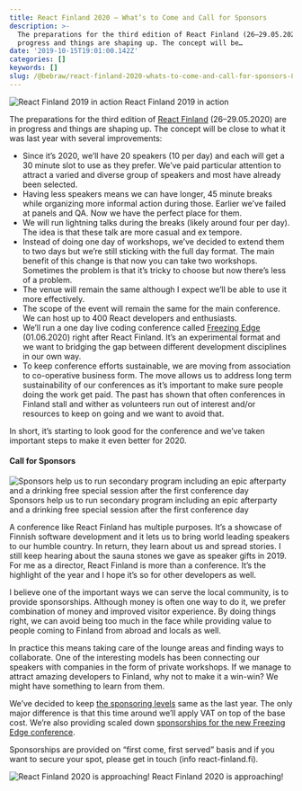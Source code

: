 ```yaml
---
title: React Finland 2020 — What’s to Come and Call for Sponsors
description: >-
  The preparations for the third edition of React Finland (26–29.05.2020) are in
  progress and things are shaping up. The concept will be…
date: '2019-10-15T19:01:00.142Z'
categories: []
keywords: []
slug: /@bebraw/react-finland-2020-whats-to-come-and-call-for-sponsors-8b8345768b3e
---
```


![React Finland 2019 in action](img/1__vK__ZvQxQP0__X__j9m38TncQ.jpeg)
React Finland 2019 in action

The preparations for the third edition of [React Finland](https://react-finland.fi) (26–29.05.2020) are in progress and things are shaping up. The concept will be close to what it was last year with several improvements:

*   Since it’s 2020, we’ll have 20 speakers (10 per day) and each will get a 30 minute slot to use as they prefer. We’ve paid particular attention to attract a varied and diverse group of speakers and most have already been selected.
*   Having less speakers means we can have longer, 45 minute breaks while organizing more informal action during those. Earlier we’ve failed at panels and QA. Now we have the perfect place for them.
*   We will run lightning talks during the breaks (likely around four per day). The idea is that these talk are more casual and ex tempore.
*   Instead of doing one day of workshops, we’ve decided to extend them to two days but we’re still sticking with the full day format. The main benefit of this change is that now you can take two workshops. Sometimes the problem is that it’s tricky to choose but now there’s less of a problem.
*   The venue will remain the same although I expect we’ll be able to use it more effectively.
*   The scope of the event will remain the same for the main conference. We can host up to 400 React developers and enthusiasts.
*   We’ll run a one day live coding conference called [Freezing Edge](https://freezing-edge.fi) (01.06.2020) right after React Finland. It’s an experimental format and we want to bridging the gap between different development disciplines in our own way.
*   To keep conference efforts sustainable, we are moving from association to co-operative business form. The move allows us to address long term sustainability of our conferences as it’s important to make sure people doing the work get paid. The past has shown that often conferences in Finland stall and wither as volunteers run out of interest and/or resources to keep on going and we want to avoid that.

In short, it’s starting to look good for the conference and we’ve taken important steps to make it even better for 2020.

#### Call for Sponsors

![Sponsors help us to run secondary program including an epic afterparty and a drinking free special session after the first conference day](img/1__DLhdGf8LMUNOXrNp__B93Qg.jpeg)
Sponsors help us to run secondary program including an epic afterparty and a drinking free special session after the first conference day

A conference like React Finland has multiple purposes. It’s a showcase of Finnish software development and it lets us to bring world leading speakers to our humble country. In return, they learn about us and spread stories. I still keep hearing about the sauna stones we gave as speaker gifts in 2019. For me as a director, React Finland is more than a conference. It’s the highlight of the year and I hope it’s so for other developers as well.

I believe one of the important ways we can serve the local community, is to provide sponsorships. Although money is often one way to do it, we prefer combination of money and improved visitor experience. By doing things right, we can avoid being too much in the face while providing value to people coming to Finland from abroad and locals as well.

In practice this means taking care of the lounge areas and finding ways to collaborate. One of the interesting models has been connecting our speakers with companies in the form of private workshops. If we manage to attract amazing developers to Finland, why not to make it a win-win? We might have something to learn from them.

We’ve decided to keep [the sponsoring levels](https://react-finland.fi/for-sponsors/) same as the last year. The only major difference is that this time around we’ll apply VAT on top of the base cost. We’re also providing scaled down [sponsorships for the new Freezing Edge conference](https://freezing-edge.fi/for-sponsors/).

Sponsorships are provided on “first come, first served” basis and if you want to secure your spot, please get in touch (info <at> react-finland.fi).

![React Finland 2020 is approaching!](img/1__9ybC__WlvGhSoRotiupbrPA.jpeg)
React Finland 2020 is approaching!